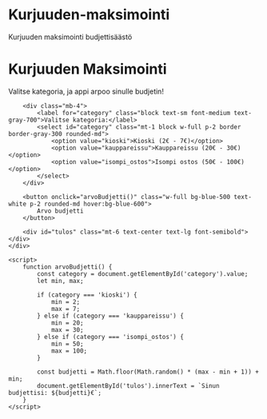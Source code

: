 # Kurjuuden-maksimointi
Kurjuuden maksimointi budjettisäästö

<!DOCTYPE html>
<html lang="fi">
<head>
    <meta charset="UTF-8">
    <meta name="viewport" content="width=device-width, initial-scale=1.0">
    <title>Kurjuuden Maksimointi</title>
    <script src="https://cdn.tailwindcss.com"></script>
</head>
<body class="bg-gray-100 flex items-center justify-center min-h-screen">
    <div class="bg-white p-6 rounded-lg shadow-lg w-full max-w-md">
        <h1 class="text-2xl font-bold text-center mb-4">Kurjuuden Maksimointi</h1>
        <p class="text-center mb-6">Valitse kategoria, ja appi arpoo sinulle budjetin!</p>
        
        <div class="mb-4">
            <label for="category" class="block text-sm font-medium text-gray-700">Valitse kategoria:</label>
            <select id="category" class="mt-1 block w-full p-2 border border-gray-300 rounded-md">
                <option value="kioski">Kioski (2€ - 7€)</option>
                <option value="kauppareissu">Kauppareissu (20€ - 30€)</option>
                <option value="isompi_ostos">Isompi ostos (50€ - 100€)</option>
            </select>
        </div>
        
        <button onclick="arvoBudjetti()" class="w-full bg-blue-500 text-white p-2 rounded-md hover:bg-blue-600">
            Arvo budjetti
        </button>
        
        <div id="tulos" class="mt-6 text-center text-lg font-semibold"></div>
    </div>

    <script>
        function arvoBudjetti() {
            const category = document.getElementById('category').value;
            let min, max;

            if (category === 'kioski') {
                min = 2;
                max = 7;
            } else if (category === 'kauppareissu') {
                min = 20;
                max = 30;
            } else if (category === 'isompi_ostos') {
                min = 50;
                max = 100;
            }

            const budjetti = Math.floor(Math.random() * (max - min + 1)) + min;
            document.getElementById('tulos').innerText = `Sinun budjettisi: ${budjetti}€`;
        }
    </script>
</body>
</html>
